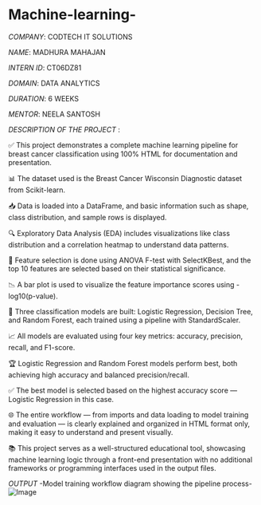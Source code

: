 # Machine-learning-

*COMPANY*: CODTECH IT SOLUTIONS

*NAME*: MADHURA MAHAJAN

*INTERN ID*: CT06DZ81 

*DOMAIN*: DATA ANALYTICS

*DURATION*: 6 WEEKS

*MENTOR*: NEELA SANTOSH

*DESCRIPTION OF THE PROJECT* :

✅ This project demonstrates a complete machine learning pipeline for breast cancer classification using 100% HTML for documentation and presentation.

📊 The dataset used is the Breast Cancer Wisconsin Diagnostic dataset from Scikit-learn.

📥 Data is loaded into a DataFrame, and basic information such as shape, class distribution, and sample rows is displayed.

🔍 Exploratory Data Analysis (EDA) includes visualizations like class distribution and a correlation heatmap to understand data patterns.

🧪 Feature selection is done using ANOVA F-test with SelectKBest, and the top 10 features are selected based on their statistical significance.

📉 A bar plot is used to visualize the feature importance scores using -log10(p-value).

🤖 Three classification models are built: Logistic Regression, Decision Tree, and Random Forest, each trained using a pipeline with StandardScaler.

📈 All models are evaluated using four key metrics: accuracy, precision, recall, and F1-score.

🏆 Logistic Regression and Random Forest models perform best, both achieving high accuracy and balanced precision/recall.

✅ The best model is selected based on the highest accuracy score — Logistic Regression in this case.

🌐 The entire workflow — from imports and data loading to model training and evaluation — is clearly explained and organized in HTML format only, making it easy to understand and present visually.

📚 This project serves as a well-structured educational tool, showcasing machine learning logic through a front-end presentation with no additional frameworks or programming interfaces used in the output files.

*OUTPUT*
-Model training workflow diagram showing the pipeline process-
![Image](https://github.com/user-attachments/assets/b00f95f5-b7b8-4a07-a132-917891b5da80)

